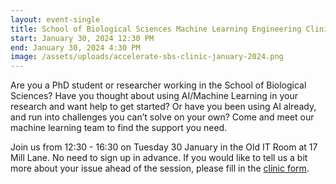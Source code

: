 ```yaml
---
layout: event-single
title: School of Biological Sciences Machine Learning Engineering Clinic
start: January 30, 2024 12:30 PM
end: January 30, 2024 4:30 PM
image: /assets/uploads/accelerate-sbs-clinic-january-2024.png
---
```

Are you a PhD student or researcher working in the School of Biological Sciences? Have you thought about using AI/Machine Learning in your research and want help to get started? Or have you been using AI already, and run into challenges you can’t solve on your own? Come and meet our machine learning team to find the support you need. 

Join us from 12:30 - 16:30 on Tuesday 30 January in the Old IT Room at 17 Mill Lane. No need to sign up in advance. If you would like to tell us a bit more about your issue ahead of the session, please fill in the [clinic form](https://forms.office.com/Pages/ResponsePage.aspx?id=RQSlSfq9eUut41R7TzmG6en7pKp09EBBsQtSVzmKwwhUQkVQUkJURjZLRVdBVDJQSThRMks3U1FBSS4u).